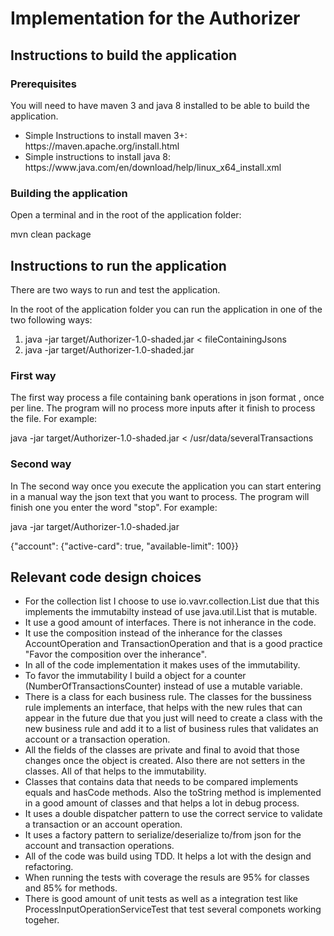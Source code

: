 <h1>Implementation for the Authorizer</h1> 

<h2>Instructions to build the application</h2>
<h3>Prerequisites</h3>
You will need to have maven 3 and java 8 installed to be able to build the application.

<ul>
<li>Simple Instructions to install maven 3+: https://maven.apache.org/install.html</li>

<li>Simple instructions to install java 8: https://www.java.com/en/download/help/linux_x64_install.xml</li> 
</ul>


<h3>Building the application</h3>
Open a terminal and in the root of the application folder:

mvn clean package

<h2>Instructions to run the application</h2>

There are two ways to run and test the application.

In the root of the application folder you  can run the application in one of the two following ways:

<ol>
<li>java -jar target/Authorizer-1.0-shaded.jar < fileContainingJsons
</li>
<li>java -jar target/Authorizer-1.0-shaded.jar</li>
</ol>

<h3>First way</h3>
The first way process a file containing bank operations in json format , once per line. The program will no process more inputs after it finish to process the file. For example:

java -jar target/Authorizer-1.0-shaded.jar < /usr/data/severalTransactions

<h3>Second way</h3>
In The second way once you execute the application you can start entering in a manual way the json text that you want to process. The program will finish one you enter the word "stop". For example:

java -jar target/Authorizer-1.0-shaded.jar

{"account": {"active-card": true, "available-limit": 100}}

<h2>Relevant code design choices</h2>
<ul>
<li>For the collection list I choose to use io.vavr.collection.List due that this implements the immutabilty instead of use java.util.List that is mutable.
</li>
<li>
It use a good amount of interfaces. There is not inherance in the code.
</li>
<li>
It use the composition instead of the inherance for the classes AccountOperation and TransactionOperation and that is a good practice "Favor the composition over the inherance".
</li>
<li>
In all of the code implementation it makes uses of the immutability.
</li>
<li>
To favor the immutability I build a object for a counter (NumberOfTransactionsCounter) instead of use a mutable variable. 
</li>
<li>
There is a class for each business rule. The classes for the bussiness rule implements an interface, that helps with the new rules that can appear in the future due that you just will need to create a class with the new business rule and add it to a list of business rules that validates an account or a transaction operation.
</li>
<li>
All the fields of the classes are private and final to avoid that those changes once the object is created. Also there are not setters in the classes. All of that helps to the immutability.
</li>
<li>
Classes that contains data that needs to be compared implements equals and hasCode methods. Also the toString method is implemented in a good amount of classes and that helps a lot in debug process. 
</li>
<li>It uses a double dispatcher pattern to use the correct service to validate a transaction or an account operation.
</li>
<li>
It uses a factory pattern to serialize/deserialize to/from json for the account and transaction operations.
</li>
<li>
All of the code was build using TDD. It helps a lot with the design and refactoring.
</li>
<li>
When running the tests with coverage the resuls are 95% for classes and 85% for methods. 
</li>
<li>There is good amount of unit tests as well as a integration test like ProcessInputOperationServiceTest that test several componets working togeher.
</li>
</ul>




